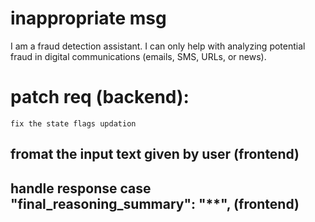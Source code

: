 # inappropriate msg
I am a fraud detection assistant. I can only help with analyzing potential fraud in digital communications (emails, SMS, URLs, or news).

# patch req (backend): 
    fix the state flags updation

## fromat the input text given by user (frontend)

## handle response case "final_reasoning_summary": "**", (frontend)